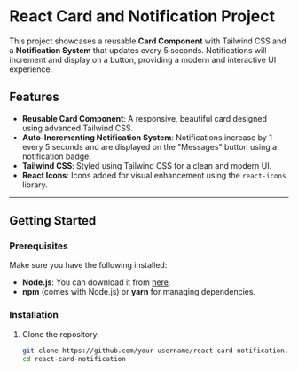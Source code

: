 # React Card and Notification Project

This project showcases a reusable **Card Component** with Tailwind CSS and a **Notification System** that updates every 5 seconds. Notifications will increment and display on a button, providing a modern and interactive UI experience.

## Features
- **Reusable Card Component**: A responsive, beautiful card designed using advanced Tailwind CSS.
- **Auto-Incrementing Notification System**: Notifications increase by 1 every 5 seconds and are displayed on the "Messages" button using a notification badge.
- **Tailwind CSS**: Styled using Tailwind CSS for a clean and modern UI.
- **React Icons**: Icons added for visual enhancement using the `react-icons` library.

---

## Getting Started

### Prerequisites
Make sure you have the following installed:
- **Node.js**: You can download it from [here](https://nodejs.org/).
- **npm** (comes with Node.js) or **yarn** for managing dependencies.

### Installation

1. Clone the repository:
   ```bash
   git clone https://github.com/your-username/react-card-notification.git
   cd react-card-notification
